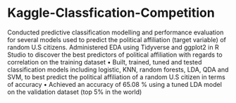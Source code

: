 # Kaggle-Classfication-Competition
Conducted predictive classification modelling and performance evaluation for several models used to predict the political affiliation (target variable) of random U.S citizens.
Administered EDA using Tidyverse and ggplot2 in R Studio to discover the best predictors of political affiliation with regards to correlation on the training dataset
• Built, trained, tuned and tested classification models including logistic, KNN, random forests, LDA, QDA and SVM, to best predict the political affiliation of a random U.S citizen in terms of accuracy
• Achieved an accuracy of 65.08 % using a tuned LDA model on the validation dataset (top 5% in the world)
